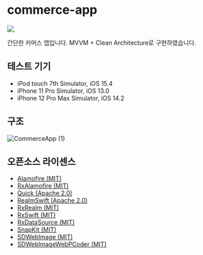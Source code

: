 # commerce-app

<img src="https://img.shields.io/badge/iOS-13.0+-black?logo=apple" />  

간단한 커머스 앱입니다. MVVM + Clean Architecture로 구현하였습니다.

## 테스트 기기

- iPod touch 7th Simulator, iOS 15.4
- iPhone 11 Pro Simulator, iOS 13.0
- iPhone 12 Pro Max Simulator, iOS 14.2

## 구조

![CommerceApp (1)](https://user-images.githubusercontent.com/59321616/182173549-3769d426-ee64-47fa-8f05-e7d3f666e07c.jpg)

## 오픈소스 라이센스

- [Alamofire (MIT)](https://github.com/Alamofire/Alamofire/blob/master/LICENSE)
- [RxAlamofire (MIT)](https://github.com/RxSwiftCommunity/RxAlamofire/blob/main/LICENSE.md)
- [Quick (Apache 2.0)](https://github.com/Quick/Quick/blob/main/LICENSE)
- [RealmSwift (Apache 2.0)](https://github.com/realm/realm-swift/blob/master/LICENSE)
- [RxRealm (MIT)](https://github.com/RxSwiftCommunity/RxRealm/blob/main/LICENSE)
- [RxSwift (MIT)](https://github.com/ReactiveX/RxSwift/blob/main/LICENSE.md)
- [RxDataSource (MIT)](https://github.com/RxSwiftCommunity/RxDataSources/blob/main/LICENSE.md)
- [SnapKit (MIT)](https://github.com/SnapKit/SnapKit/blob/develop/LICENSE)
- [SDWebImage (MIT)](https://github.com/SDWebImage/SDWebImage/blob/master/LICENSE)
- [SDWebImageWebPCoder (MIT)](https://github.com/SDWebImage/SDWebImageWebPCoder/blob/master/LICENSE)
